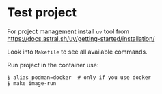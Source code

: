 # Test project

For project management install `uv` tool from https://docs.astral.sh/uv/getting-started/installation/

Look into `Makefile` to see all available commands.

Run project in the container use:

```shell
$ alias podman=docker  # only if you use docker
$ make image-run
```

